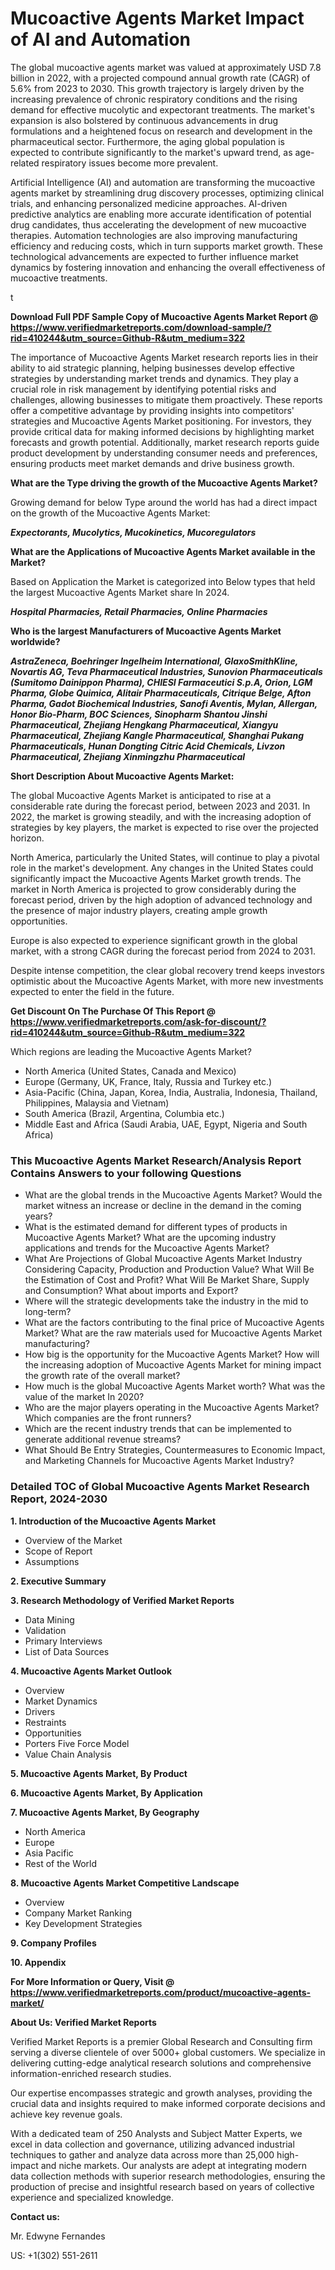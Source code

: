 <meta name="title" content="Global Mucoactive Agents Market Impact of AI and Automation"><meta name="description" content="The global mucoactive agents market was valued at approximately USD 7.8 billion in 2022, with a projected compound annual growth rate (CAGR) of 5.6% from 2023 to 2030."><meta name="title" content="Mucoactive Agents Market Size, Share, Scope, Trends, Growth, Opportunities, Analysis, Forecast"><h1>Mucoactive Agents Market Impact of AI and Automation</h1><p>The global mucoactive agents market was valued at approximately USD 7.8 billion in 2022, with a projected compound annual growth rate (CAGR) of 5.6% from 2023 to 2030. This growth trajectory is largely driven by the increasing prevalence of chronic respiratory conditions and the rising demand for effective mucolytic and expectorant treatments. The market's expansion is also bolstered by continuous advancements in drug formulations and a heightened focus on research and development in the pharmaceutical sector. Furthermore, the aging global population is expected to contribute significantly to the market's upward trend, as age-related respiratory issues become more prevalent.</p><p>Artificial Intelligence (AI) and automation are transforming the mucoactive agents market by streamlining drug discovery processes, optimizing clinical trials, and enhancing personalized medicine approaches. AI-driven predictive analytics are enabling more accurate identification of potential drug candidates, thus accelerating the development of new mucoactive therapies. Automation technologies are also improving manufacturing efficiency and reducing costs, which in turn supports market growth. These technological advancements are expected to further influence market dynamics by fostering innovation and enhancing the overall effectiveness of mucoactive treatments.</p>t</p><p id="" class=""><strong>Download Full PDF Sample Copy of Mucoactive Agents Market Report @ <a href="https://www.verifiedmarketreports.com/download-sample/?rid=410244&utm_source=Github-R&utm_medium=322" target="_blank">https://www.verifiedmarketreports.com/download-sample/?rid=410244&utm_source=Github-R&utm_medium=322</a></strong></p><p>The importance of&nbsp;Mucoactive Agents Market research reports lies in their ability to aid strategic planning, helping businesses develop effective strategies by understanding market trends and dynamics. They play a crucial role in risk management by identifying potential risks and challenges, allowing businesses to mitigate them proactively. These reports offer a competitive advantage by providing insights into competitors' strategies and Mucoactive Agents Market positioning. For investors, they provide critical data for making informed decisions by highlighting market forecasts and growth potential. Additionally, market research reports guide product development by understanding consumer needs and preferences, ensuring products meet market demands and drive business growth.</p><p><strong>What are the&nbsp;Type driving the growth of the Mucoactive Agents Market?</strong></p><p id="" class="">Growing demand for below Type around the world has had a direct impact on the growth of the Mucoactive Agents Market:</p><em><strong>Expectorants, Mucolytics, Mucokinetics, Mucoregulators</strong></em></p><strong>What are the&nbsp;Applications&nbsp;of Mucoactive Agents Market available in the Market?</strong></p><p id="" class="">Based on Application the Market is categorized into Below types that held the largest Mucoactive Agents Market share In 2024.</p><em><strong>Hospital Pharmacies, Retail Pharmacies, Online Pharmacies</strong></em></p><strong>Who is the largest Manufacturers of Mucoactive Agents Market worldwide?</strong></p><p><em><strong>AstraZeneca, Boehringer Ingelheim International, GlaxoSmithKline, Novartis AG, Teva Pharmaceutical Industries, Sunovion Pharmaceuticals (Sumitomo Dainippon Pharma), CHIESI Farmaceutici S.p.A, Orion, LGM Pharma, Globe Quimica, Alitair Pharmaceuticals, Citrique Belge, Afton Pharma, Gadot Biochemical Industries, Sanofi Aventis, Mylan, Allergan, Honor Bio-Pharm, BOC Sciences, Sinopharm Shantou Jinshi Pharmaceutical, Zhejiang Hengkang Pharmaceutical, Xiangyu Pharmaceutical, Zhejiang Kangle Pharmaceutical, Shanghai Pukang Pharmaceuticals, Hunan Dongting Citric Acid Chemicals, Livzon Pharmaceutical, Zhejiang Xinmingzhu Pharmaceutical</strong></em></p><p id="" class=""><strong>Short Description About Mucoactive Agents Market:</strong></p><p>The global Mucoactive Agents Market is anticipated to rise at a considerable rate during the forecast period, between 2023 and 2031. In 2022, the market is growing steadily, and with the increasing adoption of strategies by key players, the market is expected to rise over the projected horizon.</p><p>North America, particularly the United States, will continue to play a pivotal role in the market's development. Any changes in the United States could significantly impact the Mucoactive Agents Market growth trends. The market in North America is projected to grow considerably during the forecast period, driven by the high adoption of advanced technology and the presence of major industry players, creating ample growth opportunities.</p><p>Europe is also expected to experience significant growth in the global market, with a strong CAGR during the forecast period from 2024 to 2031.</p><p>Despite intense competition, the clear global recovery trend keeps investors optimistic about the Mucoactive Agents Market, with more new investments expected to enter the field in the future.</p><p id="" class=""><strong>Get Discount On The Purchase Of This Report @ <a href="https://www.verifiedmarketreports.com/ask-for-discount/?rid=410244&utm_source=Github-R&utm_medium=322" target="_blank">https://www.verifiedmarketreports.com/ask-for-discount/?rid=410244&utm_source=Github-R&utm_medium=322</a></strong></p>Which regions are leading the Mucoactive Agents Market?</p><ul><li>North America (United States, Canada and Mexico)</li><li>Europe (Germany, UK, France, Italy, Russia and Turkey etc.)</li><li>Asia-Pacific (China, Japan, Korea, India, Australia, Indonesia, Thailand, Philippines, Malaysia and Vietnam)</li><li>South America (Brazil, Argentina, Columbia etc.)</li><li>Middle East and Africa (Saudi Arabia, UAE, Egypt, Nigeria and South Africa)</li></ul><h3 id="" class="">This Mucoactive Agents Market Research/Analysis Report Contains Answers to your following Questions</h3><ul><li>What are the global trends in the Mucoactive Agents Market? Would the market witness an increase or decline in the demand in the coming years?</li><li>What is the estimated demand for different types of products in Mucoactive Agents Market? What are the upcoming industry applications and trends for the Mucoactive Agents Market?</li><li>What Are Projections of Global Mucoactive Agents Market Industry Considering Capacity, Production and Production Value? What Will Be the Estimation of Cost and Profit? What Will Be Market Share, Supply and Consumption? What about imports and Export?</li><li>Where will the strategic developments take the industry in the mid to long-term?</li><li>What are the factors contributing to the final price of Mucoactive Agents Market? What are the raw materials used for Mucoactive Agents Market manufacturing?</li><li>How big is the opportunity for the Mucoactive Agents Market? How will the increasing adoption of Mucoactive Agents Market for mining impact the growth rate of the overall market?</li><li>How much is the global Mucoactive Agents Market worth? What was the value of the market In 2020?</li><li>Who are the major players operating in the Mucoactive Agents Market? Which companies are the front runners?</li><li>Which are the recent industry trends that can be implemented to generate additional revenue streams?</li><li>What Should Be Entry Strategies, Countermeasures to Economic Impact, and Marketing Channels for Mucoactive Agents Market Industry?</li></ul><h3 id="" class="">Detailed TOC of Global Mucoactive Agents Market Research Report, 2024-2030</h3><p id="" class=""><strong>1. Introduction of the Mucoactive Agents Market</strong></p><ul><li>Overview of the Market</li><li>Scope of Report</li><li>Assumptions</li></ul><p id="" class=""><strong>2. Executive Summary</strong></p><p id="" class=""><strong>3. Research Methodology of Verified Market Reports</strong></p><ul><li>Data Mining</li><li>Validation</li><li>Primary Interviews</li><li>List of Data Sources</li></ul><p id="" class=""><strong>4. Mucoactive Agents Market Outlook</strong></p><ul><li>Overview</li><li>Market Dynamics</li><li>Drivers</li><li>Restraints</li><li>Opportunities</li><li>Porters Five Force Model</li><li>Value Chain Analysis</li></ul><p id="" class=""><strong>5. Mucoactive Agents Market, By Product</strong></p><p id="" class=""><strong>6. Mucoactive Agents Market, By Application</strong></p><p id="" class=""><strong>7. Mucoactive Agents Market, By Geography</strong></p><ul><li>North America</li><li>Europe</li><li>Asia Pacific</li><li>Rest of the World</li></ul><p id="" class=""><strong>8. Mucoactive Agents Market Competitive Landscape</strong></p><ul><li>Overview</li><li>Company Market Ranking</li><li>Key Development Strategies</li></ul><p id="" class=""><strong>9. Company Profiles</strong></p><p id="" class=""><strong>10. Appendix</strong></p><p id="" class=""><strong>For More Information or Query, Visit @ <a href="https://www.verifiedmarketreports.com/product/mucoactive-agents-market/" target="_blank">https://www.verifiedmarketreports.com/product/mucoactive-agents-market/</a></strong></p><p id="" class=""><strong>About Us: Verified Market Reports</strong></p><p id="" class="">Verified Market Reports is a premier Global Research and Consulting firm serving a diverse clientele of over 5000+ global customers. We specialize in delivering cutting-edge analytical research solutions and comprehensive information-enriched research studies.</p><p id="" class="">Our expertise encompasses strategic and growth analyses, providing the crucial data and insights required to make informed corporate decisions and achieve key revenue goals.</p><p id="" class="">With a dedicated team of 250 Analysts and Subject Matter Experts, we excel in data collection and governance, utilizing advanced industrial techniques to gather and analyze data across more than 25,000 high-impact and niche markets. Our analysts are adept at integrating modern data collection methods with superior research methodologies, ensuring the production of precise and insightful research based on years of collective experience and specialized knowledge.</p><p id="" class=""><strong>Contact us:</strong></p><p id="" class="">Mr. Edwyne Fernandes</p><p id="" class="">US: +1(302) 551-2611</p>